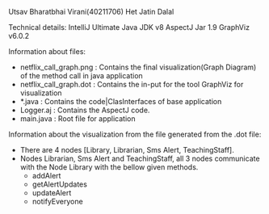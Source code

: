 Utsav Bharatbhai Virani(40211706)
Het Jatin Dalal

Technical details:
IntelliJ Ultimate
Java JDK v8
AspectJ Jar 1.9
GraphViz v6.0.2

Information about files:
- netflix_call_graph.png : Contains the final visualization(Graph Diagram) of the method call in java application
- netflix_call_graph.dot : Contains the in-put for the tool GraphViz for visualization
- *.java : Contains the code|ClasInterfaces of base application
- Logger.aj : Contains the AspectJ code.
- main.java : Root file for application

Information about the visualization from the file generated from the .dot file:
- There are 4 nodes [Library, Librarian, Sms Alert, TeachingStaff].
- Nodes Librarian, Sms Alert and TeachingStaff, all 3 nodes communicate with the Node Library with the bellow given methods.
  - addAlert
  - getAlertUpdates
  - updateAlert
  - notifyEveryone

